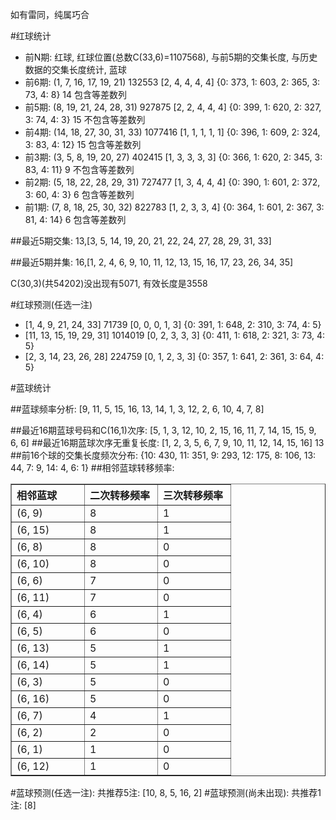 <!-- 
.. title: 双色球2012143期(2012-12-04)数据分析报告
.. slug: slott-2012143-2012-12-04-report
.. date: 2012-12-05 08:00:00 UTC+08:00
.. tags: Lottery
.. link: 
.. description: 
.. type: text
-->

如有雷同，纯属巧合

<!-- TEASER_END-->

#红球统计

- 前N期: 红球, 红球位置(总数C(33,6)=1107568), 与前5期的交集长度, 与历史数据的交集长度统计, 蓝球
- 前6期: (1, 7, 16, 17, 19, 21) 132553 [2, 4, 4, 4, 4] {0: 373, 1: 603, 2: 365, 3: 73, 4: 8} 14 包含等差数列
- 前5期: (8, 19, 21, 24, 28, 31) 927875 [2, 2, 4, 4, 4] {0: 399, 1: 620, 2: 327, 3: 74, 4: 3} 15 不包含等差数列
- 前4期: (14, 18, 27, 30, 31, 33) 1077416 [1, 1, 1, 1, 1] {0: 396, 1: 609, 2: 324, 3: 83, 4: 12} 15 包含等差数列
- 前3期: (3, 5, 8, 19, 20, 27) 402415 [1, 3, 3, 3, 3] {0: 366, 1: 620, 2: 345, 3: 83, 4: 11} 9 不包含等差数列
- 前2期: (5, 18, 22, 28, 29, 31) 727477 [1, 3, 4, 4, 4] {0: 390, 1: 601, 2: 372, 3: 60, 4: 3} 6 包含等差数列
- 前1期: (7, 8, 18, 25, 30, 32) 822783 [1, 2, 3, 3, 4] {0: 364, 1: 601, 2: 367, 3: 81, 4: 14} 6 包含等差数列

##最近5期交集:
13,[3, 5, 14, 19, 20, 21, 22, 24, 27, 28, 29, 31, 33]

##最近5期并集:
16,[1, 2, 4, 6, 9, 10, 11, 12, 13, 15, 16, 17, 23, 26, 34, 35]

C(30,3)(共54202)没出现有5071, 
有效长度是3558

#红球预测(任选一注)

- [1, 4, 9, 21, 24, 33] 71739 [0, 0, 0, 1, 3] {0: 391, 1: 648, 2: 310, 3: 74, 4: 5}
- [11, 13, 15, 19, 29, 31] 1014019 [0, 2, 3, 3, 3] {0: 411, 1: 618, 2: 321, 3: 73, 4: 5}
- [2, 3, 14, 23, 26, 28] 224759 [0, 1, 2, 3, 3] {0: 357, 1: 641, 2: 361, 3: 64, 4: 5}

#蓝球统计

##蓝球频率分析:
[9, 11, 5, 15, 16, 13, 14, 1, 3, 12, 2, 6, 10, 4, 7, 8]

##最近16期蓝球号码和C(16,1)次序:
[5, 1, 3, 12, 10, 2, 15, 16, 11, 7, 14, 15, 15, 9, 6, 6]
##最近16期蓝球次序无重复长度:
[1, 2, 3, 5, 6, 7, 9, 10, 11, 12, 14, 15, 16] 13
##前16个球的交集长度频次分布:
{10: 430, 11: 351, 9: 293, 12: 175, 8: 106, 13: 44, 7: 9, 14: 4, 6: 1}
##相邻蓝球转移频率:
<table border="1" class="table table-striped dataframe">
  <thead>
    <tr style="text-align: left;">
      <th style="min-width: 100px;">相邻蓝球</th>
      <th style="min-width: 100px;">二次转移频率</th>
      <th style="min-width: 100px;">三次转移频率</th>
    </tr>
  </thead>
  <tbody>
    <tr>
      <td>  (6, 9)</td>
      <td> 8</td>
      <td> 1</td>
    </tr>
    <tr>
      <td> (6, 15)</td>
      <td> 8</td>
      <td> 1</td>
    </tr>
    <tr>
      <td>  (6, 8)</td>
      <td> 8</td>
      <td> 0</td>
    </tr>
    <tr>
      <td> (6, 10)</td>
      <td> 8</td>
      <td> 0</td>
    </tr>
    <tr>
      <td>  (6, 6)</td>
      <td> 7</td>
      <td> 0</td>
    </tr>
    <tr>
      <td> (6, 11)</td>
      <td> 7</td>
      <td> 0</td>
    </tr>
    <tr>
      <td>  (6, 4)</td>
      <td> 6</td>
      <td> 1</td>
    </tr>
    <tr>
      <td>  (6, 5)</td>
      <td> 6</td>
      <td> 0</td>
    </tr>
    <tr>
      <td> (6, 13)</td>
      <td> 5</td>
      <td> 1</td>
    </tr>
    <tr>
      <td> (6, 14)</td>
      <td> 5</td>
      <td> 1</td>
    </tr>
    <tr>
      <td>  (6, 3)</td>
      <td> 5</td>
      <td> 0</td>
    </tr>
    <tr>
      <td> (6, 16)</td>
      <td> 5</td>
      <td> 0</td>
    </tr>
    <tr>
      <td>  (6, 7)</td>
      <td> 4</td>
      <td> 1</td>
    </tr>
    <tr>
      <td>  (6, 2)</td>
      <td> 2</td>
      <td> 0</td>
    </tr>
    <tr>
      <td>  (6, 1)</td>
      <td> 1</td>
      <td> 0</td>
    </tr>
    <tr>
      <td> (6, 12)</td>
      <td> 1</td>
      <td> 0</td>
    </tr>
  </tbody>
</table>
#蓝球预测(任选一注):
共推荐5注: [10, 8, 5, 16, 2]
#蓝球预测(尚未出现):
共推荐1注: [8]

